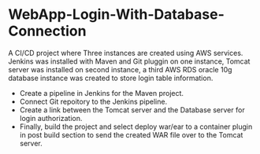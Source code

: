# WebApp-Login-With-Database-Connection
A CI/CD project where Three instances are created using AWS services. Jenkins was installed with Maven and Git pluggin on one instance, Tomcat server was installed on second instance, a third AWS RDS oracle 10g database instance was created to store login table information. 
* Create a pipeline in Jenkins for the Maven project.
* Connect Git repoitory to the Jenkins pipeline.
* Create a link between the Tomcat server and the Database server for login authorization.
* Finally, build the project and select deploy war/ear to a container plugin in post build section to send the created WAR file over to the Tomcat server.
